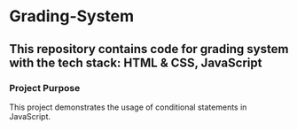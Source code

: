 # Grading-System
## This repository contains code for grading system with the tech stack: HTML & CSS, JavaScript

### Project Purpose
This project demonstrates the usage of conditional statements in JavaScript.

